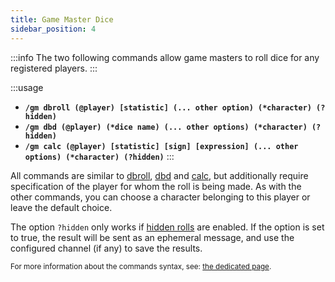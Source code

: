 ```yaml
---
title: Game Master Dice
sidebar_position: 4
---
```


:::info
The two following commands allow game masters to roll dice for any registered players.
:::

:::usage
- **`/gm dbroll (@player) [statistic] (... other option) (*character) (?hidden)`**
- **`/gm dbd (@player) (*dice name) (... other options) (*character) (?hidden)`**
- **`/gm calc (@player) [statistic] [sign] [expression] (... other options) (*character) (?hidden)`**
:::

All commands are similar to [dbroll](./dice.mdx#dbroll-dbroll), [dbd](./dice.mdx#dbd-dbd) and [calc](./calc.mdx#based-on-statistic-calc), but additionally require specification of the player for whom the roll is being made. As with the other commands, you can choose a character belonging to this player or leave the default choice.

The option `?hidden` only works if [hidden rolls](../../config/threads.md#hidden-dice) are enabled. If the option is set to true, the result will be sent as an ephemeral message, and use the configured channel (if any) to save the results. 

<small>For more information about the commands syntax, see: [the dedicated page](../../introduction/format.mdx).</small>

